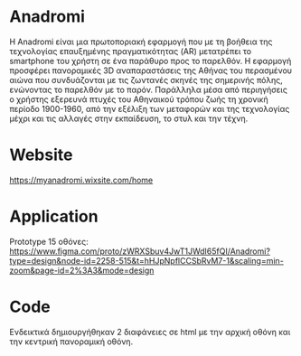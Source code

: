 # Αnadromi
Η Anadromi είναι μια πρωτοποριακή εφαρμογή που με τη βοήθεια της τεχνολογίας επαυξημένης πραγματικότητας (AR) μετατρέπει το smartphone του χρήστη σε ένα παράθυρο προς το παρελθόν. Η εφαρμογή προσφέρει πανοραμικές 3D αναπαραστάσεις της Αθήνας του περασμένου αιώνα που συνδυάζονται με τις ζωντανές σκηνές της σημερινής πόλης, ενώνοντας το παρελθόν με το παρόν. Παράλληλα μέσα από περιηγήσεις ο χρήστης εξερευνά πτυχές τoυ Αθηναικού τρόπου ζωής τη χρονική περίοδο 1900-1960, από την εξέλιξη των μεταφορών και της τεχνολογίας μέχρι και τις αλλαγές στην εκπαίδευση, το στυλ και την τέχνη. 
# Website
https://myanadromi.wixsite.com/home
# Application
Prototype 15 οθόνες: https://www.figma.com/proto/zWRXSbuv4JwT1JWdI65fQI/Anadromi?type=design&node-id=2258-515&t=hHJpNpflCCSbRvM7-1&scaling=min-zoom&page-id=2%3A3&mode=design
# Code 
Ενδεικτικά δημιουργήθηκαν 2 διαφάνειες σε html με την αρχική οθόνη και την κεντρική πανοραμική οθόνη. 
